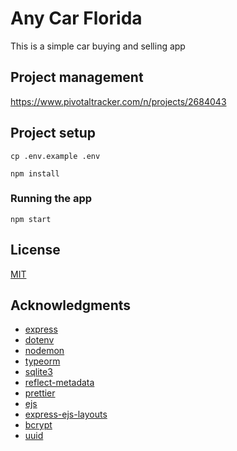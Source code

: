 # Any Car Florida

This is a simple car buying and selling app

## Project management

https://www.pivotaltracker.com/n/projects/2684043

## Project setup

```
cp .env.example .env
```

```
npm install
```

### Running the app

```
npm start
```

## License

[MIT](http://opensource.org/licenses/MIT)

## Acknowledgments

- [express](https://expressjs.com/)
- [dotenv](https://www.npmjs.com/package/dotenv)
- [nodemon](https://www.npmjs.com/package/nodemon)
- [typeorm](https://www.npmjs.com/package/typeorm)
- [sqlite3](https://www.npmjs.com/package/sqlite3)
- [reflect-metadata](https://www.npmjs.com/package/reflect-metadata)
- [prettier](https://www.npmjs.com/package/prettier)
- [ejs](https://www.npmjs.com/package/ejs)
- [express-ejs-layouts](https://www.npmjs.com/package/express-ejs-layouts)
- [bcrypt](https://www.npmjs.com/package/bcrypt)
- [uuid](https://www.npmjs.com/package/uuid)
